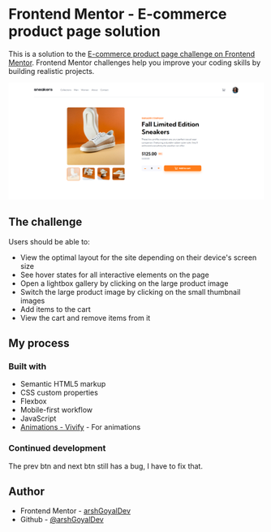 # Frontend Mentor - E-commerce product page solution

This is a solution to the [E-commerce product page challenge on Frontend Mentor](https://www.frontendmentor.io/challenges/ecommerce-product-page-UPsZ9MJp6). Frontend Mentor challenges help you improve your coding skills by building realistic projects.

![](assets/images/screenshot.png)


## The challenge

Users should be able to:

- View the optimal layout for the site depending on their device's screen size
- See hover states for all interactive elements on the page
- Open a lightbox gallery by clicking on the large product image
- Switch the large product image by clicking on the small thumbnail images
- Add items to the cart
- View the cart and remove items from it

## My process

### Built with

- Semantic HTML5 markup
- CSS custom properties
- Flexbox
- Mobile-first workflow
- JavaScript
- [Animations - Vivify](https://github.com/Martz90/vivify) - For animations


### Continued development

The prev btn and next btn still has a bug, I have to fix that.

## Author

- Frontend Mentor - [arshGoyalDev](https://www.frontendmentor.io/profile/arshGoyalDev)
- Github - [@arshGoyalDev](https://www.github.com/arshGoyalDev)
